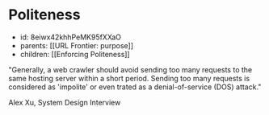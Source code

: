 # Politeness
* id: 8eiwx42khhPeMK95fXXaO
* parents: [[URL Frontier: purpose]]
* children: [[Enforcing Politeness]]

"Generally, a web crawler should avoid sending too many requests to the same hosting server within a short period. Sending too many requests is considered as 'impolite' or even trated as a denial-of-service (DOS) attack."

Alex Xu, System Design Interview
